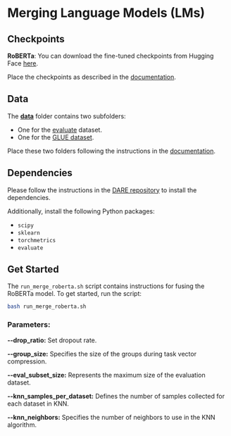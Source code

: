 # Merging Language Models (LMs)

## Checkpoints

**RoBERTa**: You can download the fine-tuned checkpoints from Hugging Face [here](https://huggingface.co/lfy-hg/roberta_base_on_glue).

Place the checkpoints as described in the [documentation](./ckpts/README.md).

## Data

The [**data**](<insert link>) folder contains two subfolders:
- One for the [evaluate](https://github.com/huggingface/evaluate) dataset.
- One for the [GLUE dataset](https://huggingface.co/datasets/nyu-mll/glue/tree/main).

Place these two folders following the instructions in the [documentation](./data/README.md).

## Dependencies

Please follow the instructions in the [DARE repository](https://github.com/yule-BUAA/MergeLM) to install the dependencies.

Additionally, install the following Python packages:
- `scipy`
- `sklearn`
- `torchmetrics`
- `evaluate`

## Get Started

The `run_merge_roberta.sh` script contains instructions for fusing the RoBERTa model.
To get started, run the script:
```bash
bash run_merge_roberta.sh
```
### Parameters:

**--drop_ratio:** Set dropout rate.

**--group_size:** Specifies the size of the groups during task vector compression.

**--eval_subset_size:** Represents the maximum size of the evaluation dataset.

**--knn_samples_per_dataset:** Defines the number of samples collected for each dataset in KNN.

**--knn_neighbors:** Specifies the number of neighbors to use in the KNN algorithm.

